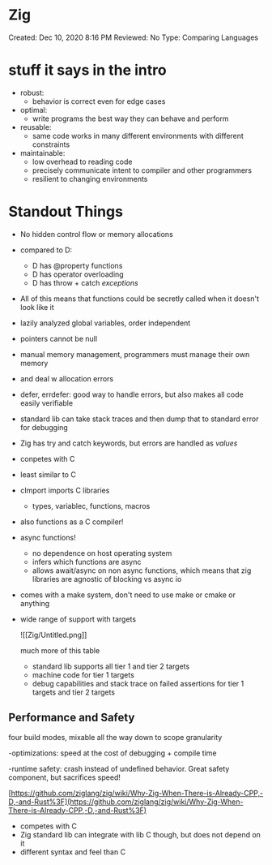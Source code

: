# Zig

Created: Dec 10, 2020 8:16 PM
Reviewed: No
Type: Comparing Languages

# stuff it says in the intro

- robust:
    - behavior is correct even for edge cases
- optimal:
    - write programs the best way they can behave and perform
- reusable:
    - same code works in many different environments with different constraints
- maintainable:
    - low overhead to reading code
    - precisely communicate intent to compiler and other programmers
    - resilient to changing environments

# Standout Things

- No hidden control flow or memory allocations
- compared to D:
    - D has @property functions
    - D has operator overloading
    - D has throw + catch *exceptions*
- All of this means that functions could be secretly called when it doesn't look like it
- lazily analyzed global variables, order independent
- pointers cannot be null
- manual memory management, programmers must manage their own memory
- and deal w allocation errors
- defer, errdefer: good way to handle errors, but also makes all code easily verifiable
- standard lib can take stack traces and then dump that to standard error for debugging
- Zig has try and catch keywords, but errors are handled as *values*
- conpetes with C
- least similar to C
- cImport imports C libraries
    - types, variablec, functions, macros
- also functions as a C compiler!
- async functions!
    - no dependence on host operating system
    - infers which functions are async
    - allows await/async on non async functions, which means that zig libraries are agnostic of blocking vs async io
- comes with a make system, don't need to use make or cmake or anything
- wide range of support with targets

    ![[Zig/Untitled.png]]

    much more of this table

    - standard lib supports all tier 1 and tier 2 targets
    - machine code for tier 1 targets
    - debug capabilities and stack trace on failed assertions for tier 1 targets and tier 2 targets

## Performance and Safety

four build modes, mixable all the way down to scope granularity

-optimizations: speed at the cost of debugging + compile time

-runtime safety: crash instead of undefined behavior. Great safety component, but sacrifices speed!

[https://github.com/ziglang/zig/wiki/Why-Zig-When-There-is-Already-CPP,-D,-and-Rust%3F](https://github.com/ziglang/zig/wiki/Why-Zig-When-There-is-Already-CPP,-D,-and-Rust%3F)

- competes with C
- Zig standard lib can integrate with lib C though, but does not depend on it
- different syntax and feel than C